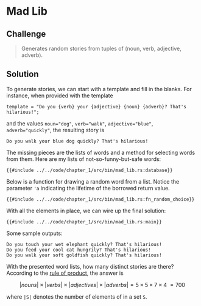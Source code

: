 # Mad Lib

## Challenge

> Generates random stories from tuples of (noun, verb, adjective, adverb).

## Solution

To generate stories, we can start with a template and fill in the blanks. For instance, when provided
with the template

```rust,noplayground
template = "Do you {verb} your {adjective} {noun} {adverb}? That's hilarious!";
```
and the values `noun="dog"`, `verb="walk"`, `adjective="blue"`, `adverb="quickly"`, the resulting
story is

```
Do you walk your blue dog quickly? That's hilarious!
```

The missing pieces are the lists of words and a method for selecting words from them.
Here are my lists of not-so-funny-but-safe words:

```rust,noplayground
{{#include ../../code/chapter_1/src/bin/mad_lib.rs:database}}
```

Below is a function for drawing a random word from a list.
Notice the parameter `'a` indicating the lifetime of the borrowed return value.

```rust,noplayground
{{#include ../../code/chapter_1/src/bin/mad_lib.rs:fn_random_choice}}
```

With all the elements in place, we can wire up the final solution:

```rust,noplayground
{{#include ../../code/chapter_1/src/bin/mad_lib.rs:main}}
```

Some sample outputs:

```
Do you touch your wet elephant quickly? That's hilarious!
Do you feed your cool cat hungrily? That's hilarious!
Do you walk your soft goldfish quickly? That's hilarious!
```

With the presented word lists, how many distinct stories are there?
According to the [rule of product](https://en.wikipedia.org/wiki/Rule_of_product), the answer is

$$
|nouns| \times |verbs| \times |adjectives| \times |adverbs|
= 5 \times 5 \times 7 \times 4 \
= 700
$$

where `|S|` denotes the number of elements of in a set `S`.
